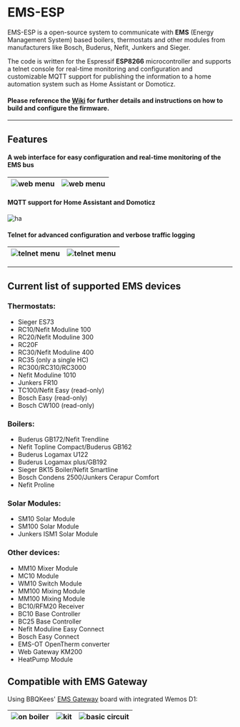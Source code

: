 # EMS-ESP

EMS-ESP is a open-source system to communicate with **EMS** (Energy Management System) based boilers, thermostats and other modules from manufacturers like Bosch, Buderus, Nefit, Junkers and Sieger.

The code is written for the Espressif **ESP8266** microcontroller and supports a telnet console for real-time monitoring and configuration and customizable MQTT support for publishing the information to a home automation system such as Home Assistant or Domoticz.

####  Please reference the [Wiki](https://github.com/proddy/EMS-ESP/wiki) for further details and instructions on how to build and configure the firmware.

---

## Features

#### A web interface for easy configuration and real-time monitoring of the EMS bus

| ![web menu](https://github.com/proddy/EMS-ESP/raw/master/doc/web/system_status.PNG) | ![web menu](https://github.com/proddy/EMS-ESP/raw/master/doc/web/ems_dashboard.PNG) |
| -------------------------------------------------------------------------------- | -------------------------------------------------------------------------------- |

#### MQTT support for Home Assistant and Domoticz

![ha](https://github.com/proddy/EMS-ESP/raw/master/doc/home_assistant/ha.png)

#### Telnet for advanced configuration and verbose traffic logging

| ![telnet menu](https://github.com/proddy/EMS-ESP/raw/master/doc/telnet/telnet_menu.jpg) | ![telnet menu](https://github.com/proddy/EMS-ESP/raw/master/doc/telnet/telnet_stats.PNG) |
| --------------------------------------------------------------------------------------- | ---------------------------------------------------------------------------------------- |

---

## Current list of supported EMS devices

### Thermostats:

* Sieger ES73
* RC10/Nefit Moduline 100
* RC20/Nefit Moduline 300
* RC20F
* RC30/Nefit Moduline 400
* RC35 (only a single HC)
* RC300/RC310/RC3000
* Nefit Moduline 1010
* Junkers FR10
* TC100/Nefit Easy (read-only)
* Bosch Easy (read-only)
* Bosch CW100 (read-only)

### Boilers:

* Buderus GB172/Nefit Trendline
* Nefit Topline Compact/Buderus GB162
* Buderus Logamax U122
* Buderus Logamax plus/GB192
* Sieger BK15 Boiler/Nefit Smartline
* Bosch Condens 2500/Junkers Cerapur Comfort
* Nefit Proline

### Solar Modules:

* SM10 Solar Module
* SM100 Solar Module
* Junkers ISM1 Solar Module

### Other devices:

* MM10 Mixer Module
* MC10 Module
* WM10 Switch Module
* MM100 Mixing Module
* MM100 Mixing Module
* BC10/RFM20 Receiver
* BC10 Base Controller
* BC25 Base Controller
* Nefit Moduline Easy Connect
* Bosch Easy Connect
* EMS-OT OpenTherm converter
* Web Gateway KM200
* HeatPump Module

## Compatible with EMS Gateway

Using BBQKees' [EMS Gateway](https://shop.hotgoodies.nl/ems/) board with integrated Wemos D1:

| ![on boiler](https://github.com/proddy/EMS-ESP/raw/master/doc/ems%20gateway/on-boiler.jpg) | ![kit](https://github.com/proddy/EMS-ESP/raw/master/doc/ems%20gateway/ems-kit-2.jpg) | ![basic circuit](https://github.com/proddy/EMS-ESP/raw/master/doc/ems%20gateway/ems-board-white.jpg) |
| ------------------------------------------------------------------------------------------ | ------------------------------------------------------------------------------------ | ---------------------------------------------------------------------------------------------------- |

